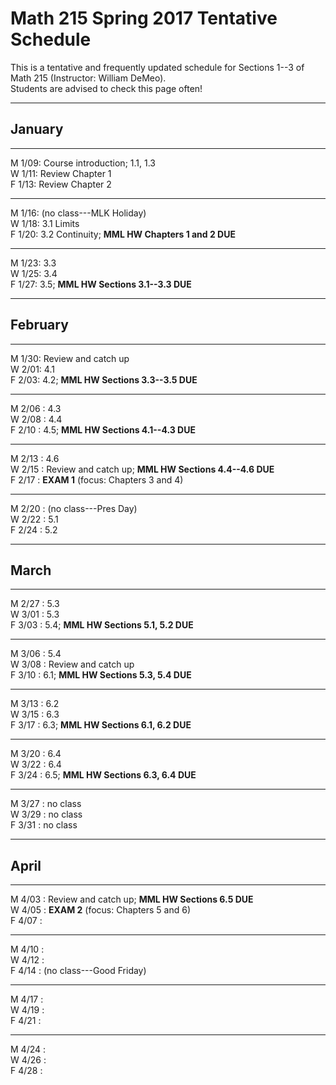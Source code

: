 # Math 215 Spring 2017 Tentative Schedule

This is a tentative and frequently updated schedule for Sections 1--3 of Math 215
(Instructor: William DeMeo).  
Students are advised to check this page often!

------------------------------------------------

## January

---------------------------------------------------------
M 1/09: Course introduction; 1.1, 1.3  
W 1/11: Review Chapter 1  
F 1/13: Review Chapter 2  
<!-- ;  **MLP Review 1: 1.1, 1.2**    -->


---------------------------------------------------------
M 1/16: (no class---MLK Holiday)  
W 1/18: 3.1 Limits  
F 1/20: 3.2 Continuity; **MML HW Chapters 1 and 2 DUE**  

---------------------------------------------------------
M 1/23: 3.3  
W 1/25: 3.4  
F 1/27: 3.5; **MML HW Sections 3.1--3.3 DUE**    

------------------------------------------------

## February 

---------------------------------------------------------
M 1/30: Review and catch up  
W 2/01: 4.1  
F 2/03: 4.2; **MML HW Sections 3.3--3.5 DUE**      

---------------------------------------------------------
M 2/06 : 4.3  
W 2/08 : 4.4  
F 2/10 : 4.5; **MML HW Sections 4.1--4.3 DUE**        

---------------------------------------------------------
M 2/13 : 4.6  
W 2/15 : Review and catch up; **MML HW Sections 4.4--4.6 DUE**  
F 2/17 : **EXAM 1** (focus: Chapters 3 and 4)  

---------------------------------------------------------
M 2/20 : (no class---Pres Day)  
W 2/22 : 5.1  
F 2/24 : 5.2  

------------------------------------------------

## March

---------------------------------------------------------
M 2/27 : 5.3  
W 3/01 : 5.3  
F 3/03 : 5.4; **MML HW Sections 5.1, 5.2 DUE**   

---------------------------------------------------------
M 3/06 : 5.4  
W 3/08 : Review and catch up  
F 3/10 : 6.1; **MML HW Sections 5.3, 5.4 DUE**   

---------------------------------------------------------
M 3/13 : 6.2  
W 3/15 : 6.3  
F 3/17 : 6.3; **MML HW Sections 6.1, 6.2 DUE**   

---------------------------------------------------------
M 3/20 : 6.4  
W 3/22 : 6.4  
F 3/24 : 6.5; **MML HW Sections 6.3, 6.4 DUE**   

---------------------------------------------------------
M 3/27 : no class  
W 3/29 : no class  
F 3/31 : no class  

---------------------------------------

## April

---------------------------------------------------------
M 4/03 : Review and catch up; **MML HW Sections 6.5 DUE**     
W 4/05 : **EXAM 2** (focus: Chapters 5 and 6)  
F 4/07 :  

---------------------------------------------------------
M 4/10 :  
W 4/12 :  
F 4/14 : (no class---Good Friday)  

---------------------------------------------------------
M 4/17 :  
W 4/19 :  
F 4/21 :  

---------------------------------------------------------
M 4/24 :  
W 4/26 :  
F 4/28 :  


